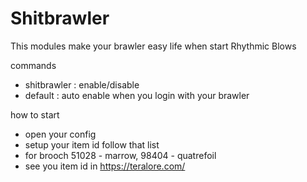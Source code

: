 # Shitbrawler
This modules make your brawler easy life when start Rhythmic Blows

commands
- shitbrawler : enable/disable
- default : auto enable when you login with your brawler

how to start
- open your config
- setup your item id follow that list
- for brooch 51028 - marrow, 98404 - quatrefoil
- see you item id in https://teralore.com/
